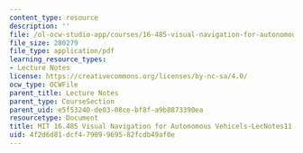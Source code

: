 ```yaml
---
content_type: resource
description: ''
file: /ol-ocw-studio-app/courses/16-485-visual-navigation-for-autonomous-vehicles-vnav-fall-2020/4f2d6d81dcf47909969582fcdb49af0e_MIT16_485F20_lec11notes.pdf
file_size: 280279
file_type: application/pdf
learning_resource_types:
- Lecture Notes
license: https://creativecommons.org/licenses/by-nc-sa/4.0/
ocw_type: OCWFile
parent_title: Lecture Notes
parent_type: CourseSection
parent_uid: e5f53240-de03-08ce-bf8f-a9b8873390ea
resourcetype: Document
title: MIT 16.485 Visual Navigation for Autonomous Vehicels-LecNotes11
uid: 4f2d6d81-dcf4-7909-9695-82fcdb49af0e
---
```


